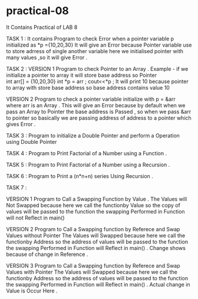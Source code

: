 # practical-08
It Contains Practical of LAB 8 

TASK 1 :
It contains Program to check Error when a pointer variable p initialized as *p ={10,20,30} 
It will give an Error because Pointer variable use to store adrress of single another variable
here we initialised pointer with many values ,so it will give Error .

TASK 2 :
VERSION 1 
Program to check  Pointer to an Array  .
Example - if we initialize a pointer to array it will store base address so Pointer  
int arr[] = {10,20,30} 
int *p = arr ;
cout<<*p ;
It will print 10 because pointer to array with store base address so base address contains value 10 

VERSION 2 
Program to check a pointer variable initialize with p = &arr where arr is an Array .
This will give an Error because by default when we pass an Array to Pointer the base
address is Passed , so when we pass &arr to pointer so basically we are passing 
address of address to a pointer which gives Error .

TASK 3 :
Program to initialize a Double Pointer and perform a Operation using Double Pointer 

TASK 4 :
Program to Print Factorial of a Number using a Function .

TASK 5 :
Program to Print Factorial of a Number using a Recursion .

TASK 6 :
Program to Print a (n*n+n) series Using Recursion .

TASK 7 :

VERSION 1 
Program to Call a Swapping Function by Value .
The Values will Not Swapped because here we call the functionby Value so the copy of 
values will be passed to the function the swapping Performed in Function will not 
Reflect in main()

VERSION 2 
Program to Call a Swapping function by Referece and Swap Values without Pointer 
The Values will  Swapped because here we call the functionby Address so the
address of values will be passed to the function the swapping Performed in Function
will  Reflect in main() . Change shows because of change in Reference .

VERSION 3 
Program to Call a Swapping function by Referece and Swap Values with Pointer 
The Values will  Swapped because here we call the functionby Address so the address
of values will be passed to the function the swapping Performed in Function will 
Reflect in main() . Actual change in Value is Occur Here .

